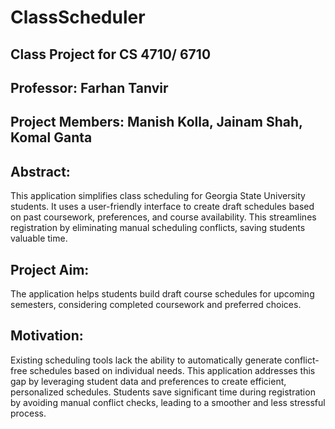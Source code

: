 # ClassScheduler
## Class Project for CS 4710/ 6710
## Professor: Farhan Tanvir
## Project Members: Manish Kolla, Jainam Shah, Komal Ganta

## Abstract:
This application simplifies class scheduling for Georgia State University students. It uses a user-friendly interface to create draft schedules based on past coursework, preferences, and course availability. This streamlines registration by eliminating manual scheduling conflicts, saving students valuable time.

## Project Aim:

The application helps students build draft course schedules for upcoming semesters, considering completed coursework and preferred choices.

## Motivation:

Existing scheduling tools lack the ability to automatically generate conflict-free schedules based on individual needs. This application addresses this gap by leveraging student data and preferences to create efficient, personalized schedules. Students save significant time during registration by avoiding manual conflict checks, leading to a smoother and less stressful process.
